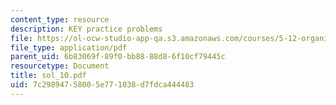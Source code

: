 ```yaml
---
content_type: resource
description: KEY practice problems
file: https://ol-ocw-studio-app-qa.s3.amazonaws.com/courses/5-12-organic-chemistry-i-spring-2003/7c29894758005e771038d7fdca444483_sol_10.pdf
file_type: application/pdf
parent_uid: 6b83069f-89f0-bb88-88d8-6f10cf79445c
resourcetype: Document
title: sol_10.pdf
uid: 7c298947-5800-5e77-1038-d7fdca444483
---
```


